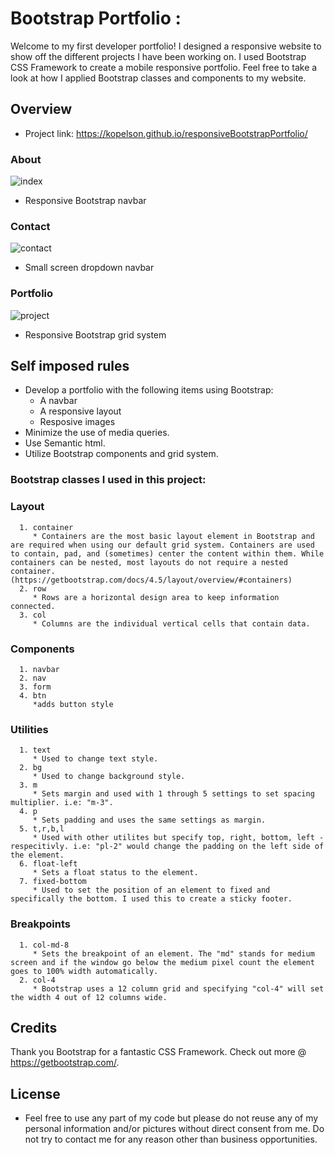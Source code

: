 # Bootstrap Portfolio :

Welcome to my first developer portfolio! I designed a responsive website to show off the different projects I have been working on. I used Bootstrap CSS Framework to create a mobile responsive portfolio. Feel free to take a look at how I applied Bootstrap classes and components to my website.

## Overview

* Project link: https://kopelson.github.io/responsiveBootstrapPortfolio/

### About
![index](https://user-images.githubusercontent.com/57735283/92969936-b62a7780-f432-11ea-88f7-1b517e989b3a.gif)
* Responsive Bootstrap navbar

### Contact
![contact](https://user-images.githubusercontent.com/57735283/92969769-6cda2800-f432-11ea-92a1-faed4b4eeaf7.gif)
* Small screen dropdown navbar

### Portfolio
![project](https://user-images.githubusercontent.com/57735283/92970868-47e6b480-f434-11ea-90c5-24afd8e19237.gif)
* Responsive Bootstrap grid system
   

## Self imposed rules

* Develop a portfolio with the following items using Bootstrap:
    * A navbar
    * A responsive layout
    * Resposive images
* Minimize the use of media queries.
* Use Semantic html.
* Utilize Bootstrap components and grid system.

### Bootstrap classes I used in this project:

   ### Layout
      1. container
         * Containers are the most basic layout element in Bootstrap and are required when using our default grid system. Containers are used to contain, pad, and (sometimes) center the content within them. While containers can be nested, most layouts do not require a nested container. (https://getbootstrap.com/docs/4.5/layout/overview/#containers)
      2. row
         * Rows are a horizontal design area to keep information connected.
      3. col
         * Columns are the individual vertical cells that contain data.
   ### Components
      1. navbar
      2. nav
      3. form
      4. btn
         *adds button style
   ### Utilities
      1. text
         * Used to change text style.
      2. bg
         * Used to change background style.
      3. m
         * Sets margin and used with 1 through 5 settings to set spacing multiplier. i.e: "m-3".  
      4. p
         * Sets padding and uses the same settings as margin.
      5. t,r,b,l
         * Used with other utilites but specify top, right, bottom, left - respecitivly. i.e: "pl-2" would change the padding on the left side of the element.
      6. float-left
         * Sets a float status to the element.
      7. fixed-bottom
         * Used to set the position of an element to fixed and specifically the bottom. I used this to create a sticky footer.
   ### Breakpoints
      1. col-md-8
         * Sets the breakpoint of an element. The "md" stands for medium screen and if the window go below the medium pixel count the element goes to 100% width automatically.
      2. col-4
         * Bootstrap uses a 12 column grid and specifying "col-4" will set the width 4 out of 12 columns wide.
      
## Credits

Thank you Bootstrap for a fantastic CSS Framework. Check out more @ https://getbootstrap.com/.

## License
* Feel free to use any part of my code but please do not reuse any of my personal information and/or pictures without direct consent from me. Do not try to contact me for any reason other than business  opportunities. 

